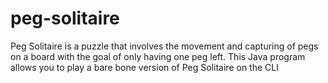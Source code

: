 # peg-solitaire
Peg Solitaire is a puzzle that involves the movement and capturing of pegs on a board with the goal of only having one peg left. This Java program allows you to play a bare bone version of Peg Solitaire on the CLI
